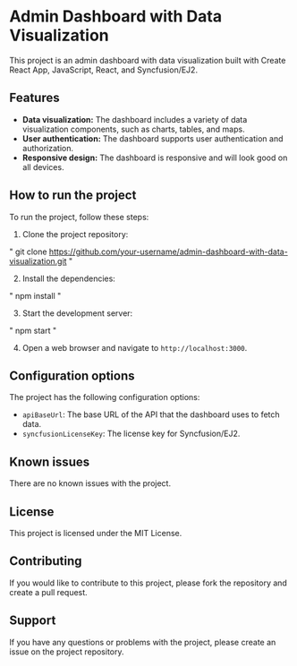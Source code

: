 # Admin Dashboard with Data Visualization

This project is an admin dashboard with data visualization built with Create React App, JavaScript, React, and Syncfusion/EJ2.

## Features

* **Data visualization:** The dashboard includes a variety of data visualization components, such as charts, tables, and maps.
* **User authentication:** The dashboard supports user authentication and authorization.
* **Responsive design:** The dashboard is responsive and will look good on all devices.

## How to run the project

To run the project, follow these steps:

1. Clone the project repository:

"
git clone https://github.com/your-username/admin-dashboard-with-data-visualization.git
"

2. Install the dependencies:

"
npm install
"

3. Start the development server:

"
npm start
"

4. Open a web browser and navigate to `http://localhost:3000`.

## Configuration options

The project has the following configuration options:

* `apiBaseUrl`: The base URL of the API that the dashboard uses to fetch data.
* `syncfusionLicenseKey`: The license key for Syncfusion/EJ2.

## Known issues

There are no known issues with the project.

## License

This project is licensed under the MIT License.

## Contributing

If you would like to contribute to this project, please fork the repository and create a pull request.

## Support

If you have any questions or problems with the project, please create an issue on the project repository.
